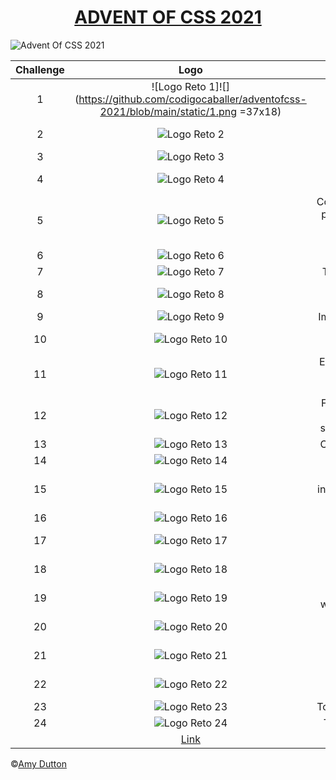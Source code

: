 <h1 style="text-align: center;">
    <a href="https://www.adventofcss.com/">ADVENT OF CSS 2021</a>
</h1>

![Advent Of CSS 2021](https://github.com/codigocaballer/adventofcss-2021/blob/main/static/cover.png)

| Challenge |                                            Logo                                               |                       Title                               |                    Description                                                                   |
|:---------:|:---------------------------------------------------------------------------------------------:|:---------------------------------------------------------:|:------------------------------------------------------------------------------------------------:|
|     1     |  ![Logo Reto 1]![](https://github.com/codigocaballer/adventofcss-2021/blob/main/static/1.png =37x18)  |        Pomodoro Timer                                     | [Link](https://github.com/codigocaballer/adventofcss-2021/blob/main/src/challenge1/README.md)  | 
|     2     |  ![Logo Reto 2](https://github.com/codigocaballer/adventofcss-2021/blob/main/static/2.png)  |        eCommerce component                                | [Link](https://github.com/codigocaballer/adventofcss-2021/blob/main/src/challenge2/README.md)  |
|     3     |  ![Logo Reto 3](https://github.com/codigocaballer/adventofcss-2021/blob/main/static/3.png)  |        Keyboard                                           | [Link](https://github.com/codigocaballer/adventofcss-2021/blob/main/src/challenge3/README.md)  |
|     4     |  ![Logo Reto 4](https://github.com/codigocaballer/adventofcss-2021/blob/main/static/4.png)  |        Computer keyboard                                  | [Link](https://github.com/codigocaballer/adventofcss-2021/blob/main/src/challenge4/README.md)  |
|     5     |  ![Logo Reto 5](https://github.com/codigocaballer/adventofcss-2021/blob/main/static/5.png)  |        Compressed.fm podcasts with custom checkboxes      | [Link](https://github.com/codigocaballer/adventofcss-2021/blob/main/src/challenge5/README.md)  |
|     6     |  ![Logo Reto 6](https://github.com/codigocaballer/adventofcss-2021/blob/main/static/6.png)  |        Range slider                                       | [Link](https://github.com/codigocaballer/adventofcss-2021/blob/main/src/challenge6/README.md)  |
|     7     |  ![Logo Reto 7](https://github.com/codigocaballer/adventofcss-2021/blob/main/static/7.png)  |        Tip calculator                                     | [Link](https://github.com/codigocaballer/adventofcss-2021/blob/main/src/challenge7/README.md)  |
|     8     |  ![Logo Reto 8](https://github.com/codigocaballer/adventofcss-2021/blob/main/static/8.png)  |        Weather forecast                                   | [Link](https://github.com/codigocaballer/adventofcss-2021/blob/main/src/challenge8/README.md)  |
|     9     |  ![Logo Reto 9](https://github.com/codigocaballer/adventofcss-2021/blob/main/static/9.png)  |        Image carousel                                     | [Link](https://github.com/codigocaballer/adventofcss-2021/blob/main/src/challenge9/README.md)  |
|    10     | ![Logo Reto 10](https://github.com/codigocaballer/adventofcss-2021/blob/main/static/10.png) |        Verification code form                             | [Link](https://github.com/codigocaballer/adventofcss-2021/blob/main/src/challenge10/README.md) |
|    11     | ![Logo Reto 11](https://github.com/codigocaballer/adventofcss-2021/blob/main/static/11.png) |        Expanding and collapsing sections                  | [Link](https://github.com/codigocaballer/adventofcss-2021/blob/main/src/challenge11/README.md) |
|    12     | ![Logo Reto 12](https://github.com/codigocaballer/adventofcss-2021/blob/main/static/12.png) |        Frontend for a rock, paper, scissors game          | [Link](https://github.com/codigocaballer/adventofcss-2021/blob/main/src/challenge12/README.md) |
|    13     | ![Logo Reto 13](https://github.com/codigocaballer/adventofcss-2021/blob/main/static/13.png) |        Custom modal                                       | [Link](https://github.com/codigocaballer/adventofcss-2021/blob/main/src/challenge13/README.md) |
|    14     | ![Logo Reto 14](https://github.com/codigocaballer/adventofcss-2021/blob/main/static/14.png) |        Calendar                                           | [Link](https://github.com/codigocaballer/adventofcss-2021/blob/main/src/challenge14/README.md) |
|    15     | ![Logo Reto 15](https://github.com/codigocaballer/adventofcss-2021/blob/main/static/15.png) |        YouTube individual video page layout               | [Link](https://github.com/codigocaballer/adventofcss-2021/blob/main/src/challenge15/README.md) |
|    16     | ![Logo Reto 16](https://github.com/codigocaballer/adventofcss-2021/blob/main/static/16.png) |        Star rating                                        | [Link](https://github.com/codigocaballer/adventofcss-2021/blob/main/src/challenge16/README.md) |
|    17     | ![Logo Reto 17](https://github.com/codigocaballer/adventofcss-2021/blob/main/static/17.png) |        A blog post layout                                 | [Link](https://github.com/codigocaballer/adventofcss-2021/blob/main/src/challenge17/README.md) |
|    18     | ![Logo Reto 18](https://github.com/codigocaballer/adventofcss-2021/blob/main/static/18.png) |        Password Generator                                 | [Link](https://github.com/codigocaballer/adventofcss-2021/blob/main/src/challenge18/README.md) |
|    19     | ![Logo Reto 19](https://github.com/codigocaballer/adventofcss-2021/blob/main/static/19.png) |        Signup form with validation                        | [Link](https://github.com/codigocaballer/adventofcss-2021/blob/main/src/challenge19/README.md) |
|    20     | ![Logo Reto 20](https://github.com/codigocaballer/adventofcss-2021/blob/main/static/20.png) |        Tabbed component                                   | [Link](https://github.com/codigocaballer/adventofcss-2021/blob/main/src/challenge20/README.md) |
|    21     | ![Logo Reto 21](https://github.com/codigocaballer/adventofcss-2021/blob/main/static/21.png) |        Simplified budget                                  | [Link](https://github.com/codigocaballer/adventofcss-2021/blob/main/src/challenge21/README.md) |
|    22     | ![Logo Reto 22](https://github.com/codigocaballer/adventofcss-2021/blob/main/static/22.png) |        Credit card form                                   | [Link](https://github.com/codigocaballer/adventofcss-2021/blob/main/src/challenge22/README.md) |
|    23     | ![Logo Reto 23](https://github.com/codigocaballer/adventofcss-2021/blob/main/static/23.png) |        Toaster pop-up                                     | [Link](https://github.com/codigocaballer/adventofcss-2021/blob/main/src/challenge23/README.md) |
|    24     | ![Logo Reto 24](https://github.com/codigocaballer/adventofcss-2021/blob/main/static/24.png) |        Table of data                                      | [Link](https://github.com/codigocaballer/adventofcss-2021/blob/main/src/challenge24/README.md) |
                                                                                                                                                                        | [Link](https://github.com/codigocaballer/adventofcss-2021/blob/main/src/challenge1/README.md)  |

©[Amy Dutton](https://twitter.com/selfteachme)

